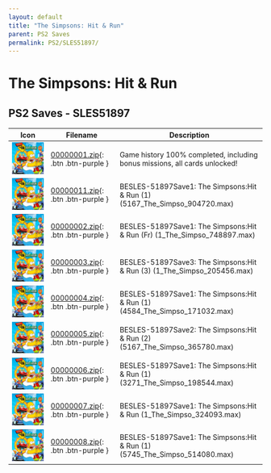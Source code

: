 ```yaml
---
layout: default
title: "The Simpsons: Hit & Run"
parent: PS2 Saves
permalink: PS2/SLES51897/
---
```

# The Simpsons: Hit & Run

## PS2 Saves - SLES51897

| Icon | Filename | Description |
|------|----------|-------------|
| ![The Simpsons: Hit & Run](icon0.png) | [00000001.zip](00000001.zip){: .btn .btn-purple } | Game history 100% completed, including bonus missions, all cards unlocked! |
| ![The Simpsons: Hit & Run](icon0.png) | [00000011.zip](00000011.zip){: .btn .btn-purple } | BESLES-51897Save1: The Simpsons:Hit & Run (1) (5167_The_Simpso_904720.max) |
| ![The Simpsons: Hit & Run](icon0.png) | [00000002.zip](00000002.zip){: .btn .btn-purple } | BESLES-51897Save1: The Simpsons:Hit & Run (Fr) (1_The_Simpso_748897.max) |
| ![The Simpsons: Hit & Run](icon0.png) | [00000003.zip](00000003.zip){: .btn .btn-purple } | BESLES-51897Save3: The Simpsons:Hit & Run (3) (1_The_Simpso_205456.max) |
| ![The Simpsons: Hit & Run](icon0.png) | [00000004.zip](00000004.zip){: .btn .btn-purple } | BESLES-51897Save1: The Simpsons:Hit & Run (1) (4584_The_Simpso_171032.max) |
| ![The Simpsons: Hit & Run](icon0.png) | [00000005.zip](00000005.zip){: .btn .btn-purple } | BESLES-51897Save2: The Simpsons:Hit & Run (2) (5167_The_Simpso_365780.max) |
| ![The Simpsons: Hit & Run](icon0.png) | [00000006.zip](00000006.zip){: .btn .btn-purple } | BESLES-51897Save1: The Simpsons:Hit & Run (1) (3271_The_Simpso_198544.max) |
| ![The Simpsons: Hit & Run](icon0.png) | [00000007.zip](00000007.zip){: .btn .btn-purple } | BESLES-51897Save1: The Simpsons:Hit & Run (1_The_Simpso_324093.max) |
| ![The Simpsons: Hit & Run](icon0.png) | [00000008.zip](00000008.zip){: .btn .btn-purple } | BESLES-51897Save1: The Simpsons:Hit & Run (1) (5745_The_Simpso_514080.max) |
